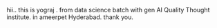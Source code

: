 hii..
 this is yograj .
 from data science batch with gen AI
 Quality Thought institute.
 in ameerpet Hyderabad.
 thank you.
